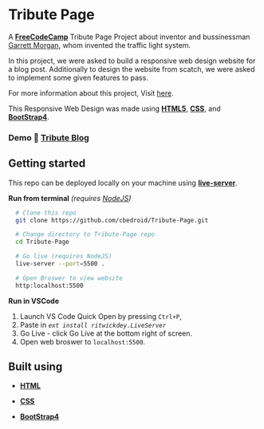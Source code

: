 # Tribute Page

A [**FreeCodeCamp**](https://freecodecamp.org)
Tribute Page Project about inventor and bussinessman [Garrett Morgan](https://en.wikipedia.org/wiki/Garrett_Morgan), whom invented the traffic light system.

In this project, we were asked to build a responsive web design website for a blog post. Additionally to design the website from scatch, we were asked to implement some given features to pass.

For more information about this project, Visit [here][project-doc].

This Responsive Web Design was made using [**HTML5**][html],
[**CSS**][css], and [**BootStrap4**][bootstrap].

### Demo :rocket: [Tribute Blog][githubpage]

## Getting started

This repo can be deployed locally on your machine using [**live-server**][live-server].

**Run from terminal** _(requires [NodeJS](https://nodejs.org/en/download/))_

```bash
  # Clone this repo
  git clone https://github.com/cbedroid/Tribute-Page.git

  # Change directory to Tribute-Page repo
  cd Tribute-Page

  # Go live (requires NodeJS)
  live-server --port=5500 .

  # Open Broswer to view website
  http:localhost:5500
```

**Run in VSCode**

1.  Launch VS Code Quick Open by pressing `Ctrl+P`,
2.  Paste in _`ext install ritwickdey.LiveServer`_
3.  Go Live - click Go Live at the bottom right of screen.
4.  Open web broswer to `localhost:5500`.

## Built using

- [**HTML**][html]

- [**CSS**][css]

- [**BootStrap4**][bootstrap]

[githubpage]: https://cbedroid.github.io/Tribute-Page/
[project-doc]: https://www.freecodecamp.org/learn/responsive-web-design/responsive-web-design-projects/build-a-tribute-page
[link-author]: https://twitter.com/cbedroid
[html]: https://developer.mozilla.org/es/docs/HTML/HTML5
[css]: https://developer.mozilla.org/en-US/docs/Glossary/CSS
[bootstrap]: https://getbootstrap.com/
[live-server]: https://www.npmjs.com/package/live-server

